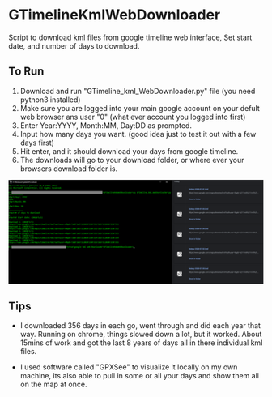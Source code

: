 # GTimelineKmlWebDownloader
Script to download kml files from google timeline web interface, Set start date, and number of days to download.


## To Run
1. Download and run "GTimeline_kml_WebDownloader.py" file (you need python3 installed)
2. Make sure you are logged into your main google account on your defult web browser ans user "0" (what ever account you logged into first)
3. Enter Year:YYYY, Month:MM, Day:DD as prompted. 
4. Input how many days you want. (good idea just to test it out with a few days first)
5. Hit enter, and it should download your days from google timeline.
6. The downloads will go to your download folder, or where ever your browsers download folder is.

![Example](example.png)


## Tips
* I downloaded 356 days in each go, went through and did each year that way. Running on chrome, things slowed down a lot, but it worked. About 15mins of work and got the last 8 years of days all in there individual kml files.

* I used software called "GPXSee" to visualize it locally on my own machine, its also able to pull in some or all your days and show them all on the map at once.